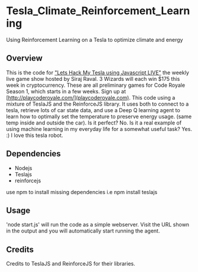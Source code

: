 # Tesla_Climate_Reinforcement_Learning
Using Reinforcement Learning on a Tesla to optimize climate and energy 

## Overview 

This is the code for ["Lets Hack My Tesla using Javascript LIVE"](https://youtu.be/i4XvlM_j3A0) the weekly live game show hosted by Siraj Raval. 3 Wizards will each win $175 this week in cryptocurrency. These are all preliminary games for Code Royale Season 1, which starts in a few weeks. Sign up at [http://playcoderoyale.com/](playcoderoyale.com). This code using a mixture of TeslaJS and the ReinforceJS library. It uses both to connect to a tesla, retrieve lots of car state data, and use a Deep Q learning agent to learn how to optimally set the temperature to preserve energy usage. (same temp inside and outside the car). Is it perfect? No. Is it a real example of using machine learning in my everyday life for a somewhat useful task? Yes. :) I love this tesla robot. 

## Dependencies

- Nodejs 
- Teslajs 
- reinforcejs

use npm to install missing dependencies i.e npm install teslajs

## Usage

'node start.js' will run the code as a simple webserver. Visit the URL shown in the output and you will automatically start running the agent. 


## Credits

Credits to TeslaJS and ReinforceJS for their libraries. 

